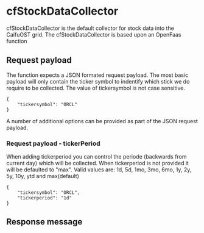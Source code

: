 # cfStockDataCollector
cfStockDataCollector is the default collector for stock data into the CaifuOST grid. The cfStockDataCollector is based upon an OpenFaas function


## Request payload
The function expects a JSON formated request payload. The most basic payload will only contain the ticker symbol to indentify which stick we do require to be collected. The value of tickersymbol is not case sensitive.

```
{
	"tickersymbol": "ORCL"
}
```

A number of additional options can be provided as part of the JSON request payload. 

### Request payload - tickerPeriod
When adding tickerperiod you can control the periode (backwards from current day) which will be collected. When tickerperiod is not provided it will be defaulted to "max". Valid values are: 1d, 5d, 1mo, 3mo, 6mo, 1y, 2y, 5y, 10y, ytd and max(default)
```
{
	"tickersymbol": "ORCL",
	"tickerperiod": "1d"
}
```


## Response message

